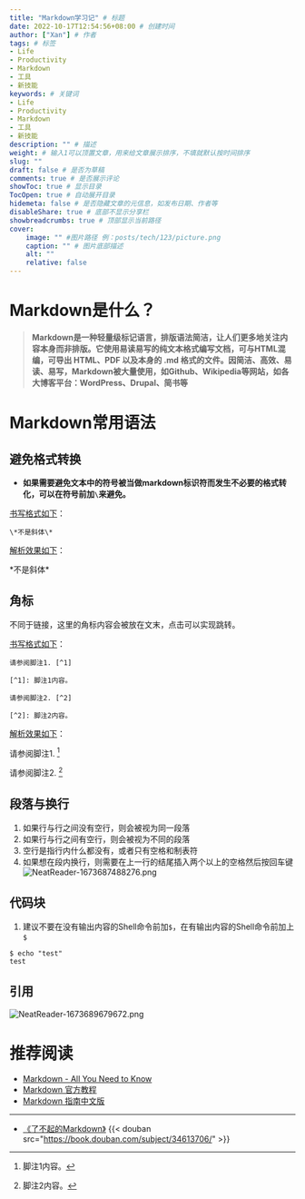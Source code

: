 ```yaml
---
title: "Markdown学习记" # 标题
date: 2022-10-17T12:54:56+08:00 # 创建时间
author: ["Xan"] # 作者
tags: # 标签
- Life
- Productivity
- Markdown
- 工具
- 新技能
keywords: # 关键词
- Life
- Productivity
- Markdown
- 工具
- 新技能
description: "" # 描述
weight: # 输入1可以顶置文章，用来给文章展示排序，不填就默认按时间排序
slug: ""
draft: false # 是否为草稿
comments: true # 是否展示评论
showToc: true # 显示目录
TocOpen: true # 自动展开目录
hidemeta: false # 是否隐藏文章的元信息，如发布日期、作者等
disableShare: true # 底部不显示分享栏
showbreadcrumbs: true # 顶部显示当前路径
cover:
    image: "" #图片路径 例：posts/tech/123/picture.png
    caption: "" # 图片底部描述
    alt: ""
    relative: false
---
```


# Markdown是什么？
> **Markdown是一种轻量级标记语言，排版语法简洁，让人们更多地关注内容本身而非排版。它使用易读易写的纯文本格式编写文档，可与HTML混编，可导出 HTML、PDF 以及本身的 .md 格式的文件。因简洁、高效、易读、易写，Markdown被大量使用，如Github、Wikipedia等网站，如各大博客平台：WordPress、Drupal、简书等**
# Markdown常用语法
## 避免格式转换
- **如果需要避免文本中的符号被当做markdown标识符而发生不必要的格式转化，可以在符号前加`\`来避免。**

<u>书写格式如下</u>：

```
\*不是斜体\*
```

<u>解析效果如下</u>：

\*不是斜体\*

## 角标
不同于链接，这里的角标内容会被放在文末，点击可以实现跳转。

<u>书写格式如下</u>：

```
请参阅脚注1. [^1]

[^1]: 脚注1内容。

请参阅脚注2. [^2]

[^2]: 脚注2内容。
```

<u>解析效果如下</u>：

请参阅脚注1. [^1]

[^1]: 脚注1内容。

请参阅脚注2. [^2]

[^2]: 脚注2内容。

## 段落与换行
1. 如果行与行之间没有空行，则会被视为同一段落
2. 如果行与行之间有空行，则会被视为不同的段落
3. 空行是指行内什么都没有，或者只有空格和制表符
4. 如果想在段内换行，则需要在上一行的结尾插入两个以上的空格然后按回车键
![NeatReader-1673687488276.png](https://bu.dusays.com/2023/01/14/63c271cd41342.png)
## 代码块
1. 建议不要在没有输出内容的Shell命令前加`$`，在有输出内容的Shell命令前加上`$`
```shell
$ echo "test"
test
```
## 引用
![NeatReader-1673689679672.png](https://bu.dusays.com/2023/01/14/63c27a5f1c3b1.png)

# 推荐阅读
- [Markdown - All You Need to Know](http://haoeric.github.io/markdown-grammar/#fnref:1)
- [Markdown 官方教程](https://markdown.com.cn/)
- [Markdown 指南中文版](https://www.markdown.xyz/)
***
- [《了不起的Markdown》](https://book.douban.com/subject/34613706/)
{{< douban src="https://book.douban.com/subject/34613706/" >}}

